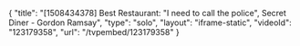 {
    "title": "[1508434378] Best Restaurant: \"I need to call the police\", Secret Diner - Gordon Ramsay",
    "type": "solo",
    "layout": "iframe-static",
    "videoId": "123179358",
    "url": "\/tvpembed\/123179358"
}